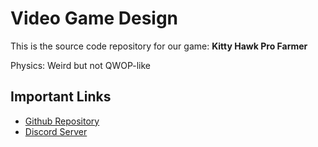 # Video Game Design

This is the source code repository for our game: **Kitty Hawk Pro Farmer**

Physics: Weird but not QWOP-like

## Important Links

- [Github Repository](https://github.com/ExoKomodo/video-game-design)
- [Discord Server](https://discord.gg/z9qDkF42)

